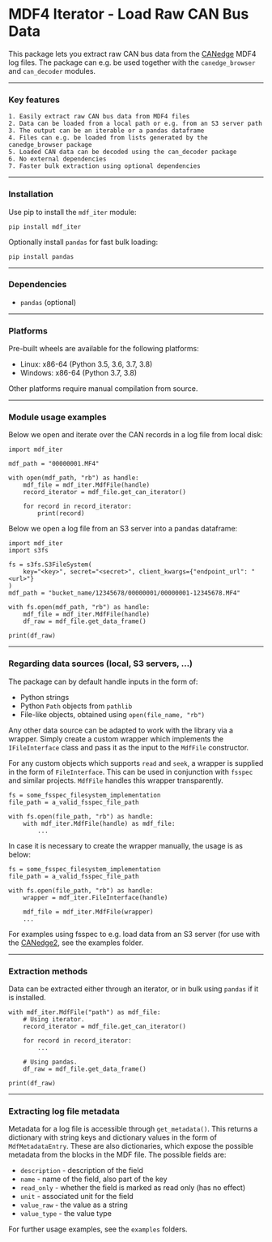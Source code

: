 # MDF4 Iterator - Load Raw CAN Bus Data
This package lets you extract raw CAN bus data from the [CANedge](https://www.csselectronics.com/) MDF4 log files. The package can e.g. be used together with the `canedge_browser` and `can_decoder` modules.

---
### Key features
```
1. Easily extract raw CAN bus data from MDF4 files
2. Data can be loaded from a local path or e.g. from an S3 server path
3. The output can be an iterable or a pandas dataframe
4. Files can e.g. be loaded from lists generated by the canedge_browser package
5. Loaded CAN data can be decoded using the can_decoder package
6. No external dependencies
7. Faster bulk extraction using optional dependencies
```

---
### Installation
Use pip to install the `mdf_iter` module:
```
pip install mdf_iter
```
Optionally install `pandas` for fast bulk loading:
```
pip install pandas
```
---
### Dependencies
* `pandas` (optional)

---
### Platforms
Pre-built wheels are available for the following platforms:
* Linux: x86-64 (Python 3.5, 3.6, 3.7, 3.8)
* Windows: x86-64 (Python 3.7, 3.8)

Other platforms require manual compilation from source.

---
### Module usage examples
Below we open and iterate over the CAN records in a log file from local disk:
```
import mdf_iter

mdf_path = "00000001.MF4"

with open(mdf_path, "rb") as handle:
    mdf_file = mdf_iter.MdfFile(handle)
    record_iterator = mdf_file.get_can_iterator()
    
    for record in record_iterator:
        print(record)
```
Below we open a log file from an S3 server into a pandas dataframe:
```
import mdf_iter
import s3fs

fs = s3fs.S3FileSystem(
    key="<key>", secret="<secret>", client_kwargs={"endpoint_url": "<url>"}
)
mdf_path = "bucket_name/12345678/00000001/00000001-12345678.MF4"

with fs.open(mdf_path, "rb") as handle:
    mdf_file = mdf_iter.MdfFile(handle)
    df_raw = mdf_file.get_data_frame()

print(df_raw)
```
---
### Regarding data sources (local, S3 servers, ...)
The package can by default handle inputs in the form of:
* Python strings
* Python `Path` objects from `pathlib`
* File-like objects, obtained using `open(file_name, "rb")`

Any other data source can be adapted to work with the library via a wrapper. Simply create a custom wrapper which implements the `IFileInterface` class and pass it as the input to the `MdfFile` constructor.

For any custom objects which supports `read` and `seek`, a wrapper is supplied in the form of `FileInterface`. This can be used in conjunction with `fsspec` and similar projects. `MdfFile` handles this wrapper transparently.

```
fs = some_fsspec_filesystem_implementation
file_path = a_valid_fsspec_file_path

with fs.open(file_path, "rb") as handle:
    with mdf_iter.MdfFile(handle) as mdf_file:
        ...
```
In case it is necessary to create the wrapper manually, the usage is as below:
```
fs = some_fsspec_filesystem_implementation
file_path = a_valid_fsspec_file_path

with fs.open(file_path, "rb") as handle:
    wrapper = mdf_iter.FileInterface(handle)
    
    mdf_file = mdf_iter.MdfFile(wrapper)
    ...
```
For examples using fsspec to e.g. load data from an S3 server (for use with the [CANedge2](https://www.csselectronics.com/screen/product/can-lin-logger-wifi-canedge2/language/en), see the examples folder.

---
### Extraction methods

Data can be extracted either through an iterator, or in bulk using `pandas` if it is installed.
```
with mdf_iter.MdfFile("path") as mdf_file:
    # Using iterator.
    record_iterator = mdf_file.get_can_iterator()
    
    for record in record_iterator:
        ...
    
    # Using pandas.
    df_raw = mdf_file.get_data_frame()

print(df_raw)
```

---
### Extracting log file metadata
Metadata for a log file is accessible through `get_metadata()`. This returns a dictionary with string keys and dictionary values in the form of `MdfMetadataEntry`. These are also dictionaries, which expose the possible metadata from the blocks in the MDF file. The possible fields are:
* `description` - description of the field
* `name` - name of the field, also part of the key
* `read_only` - whether the field is marked as read only (has no effect)
* `unit` - associated unit for the field
* `value_raw` - the value as a string
* `value_type` - the value type

For further usage examples, see the `examples` folders.
